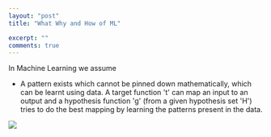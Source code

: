 ```yaml
---
layout: "post"
title: "What Why and How of ML"

excerpt: ""
comments: true
---
```

In Machine Learning we assume 
- A pattern exists which cannot be pinned down mathematically, which can be learnt using data.
A target function 't' can map an input to an output and a hypothesis function 'g' (from a given hypothesis set 'H') 
tries to do the best mapping by learning the patterns present in the data. 


<div class="fig figcenter fighighlight">
  <img src="/images/bn_backpass/1.PNG">
  </div>
</div>

